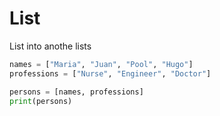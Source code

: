 # List

List into anothe lists

```python
names = ["Maria", "Juan", "Pool", "Hugo"]
professions = ["Nurse", "Engineer", "Doctor"]

persons = [names, professions]
print(persons)
```